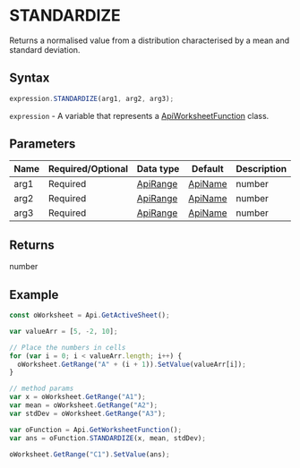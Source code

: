 # STANDARDIZE

Returns a normalised value from a distribution characterised by a mean and standard deviation.

## Syntax

```javascript
expression.STANDARDIZE(arg1, arg2, arg3);
```

`expression` - A variable that represents a [ApiWorksheetFunction](../ApiWorksheetFunction.md) class.

## Parameters

| **Name** | **Required/Optional** | **Data type** | **Default** | **Description** |
| ------------- | ------------- | ------------- | ------------- | ------------- |
| arg1 | Required | [ApiRange](../../ApiRange/ApiRange.md) | [ApiName](../../ApiName/ApiName.md) | number |  | The value to normalize. |
| arg2 | Required | [ApiRange](../../ApiRange/ApiRange.md) | [ApiName](../../ApiName/ApiName.md) | number |  | The arithmetic mean of the distribution. |
| arg3 | Required | [ApiRange](../../ApiRange/ApiRange.md) | [ApiName](../../ApiName/ApiName.md) | number |  | The standard deviation of the distribution, a positive number. |

## Returns

number

## Example



```javascript
const oWorksheet = Api.GetActiveSheet();

var valueArr = [5, -2, 10];

// Place the numbers in cells
for (var i = 0; i < valueArr.length; i++) {
  oWorksheet.GetRange("A" + (i + 1)).SetValue(valueArr[i]);
}

// method params
var x = oWorksheet.GetRange("A1");
var mean = oWorksheet.GetRange("A2");
var stdDev = oWorksheet.GetRange("A3");

var oFunction = Api.GetWorksheetFunction();
var ans = oFunction.STANDARDIZE(x, mean, stdDev);

oWorksheet.GetRange("C1").SetValue(ans);

```
